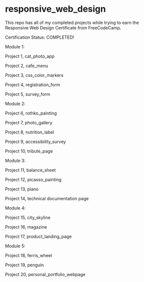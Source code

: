 # responsive_web_design

This repo has all of my completed projects while trying to earn 
the Responsive Web Design Certificate from FreeCodeCamp.

Certification Status: COMPLETED!

Module 1:

Project 1, cat_photo_app

Project 2, cafe_menu

Project 3, css_color_markers

Project 4, registration_form

Project 5, survey_form



Module 2:

Project 6, rothko_painting

Project 7, photo_gallery

Project 8, nutrition_label

Project 9, accessibility_survey

Project 10, tribute_page



Module 3:

Project 11, balance_sheet

Project 12, picasso_painting

Project 13, piano

Project 14, technical documentation page



Module 4:

Project 15, city_skyline

Project 16, magazine

Project 17, product_landing_page



Module 5: 

Project 18, ferris_wheel

Project 19, penguin

Project 20, personal_portfolio_webpage